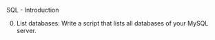 SQL - Introduction

0. List databases: 
Write a script that lists all databases of your MySQL server.

